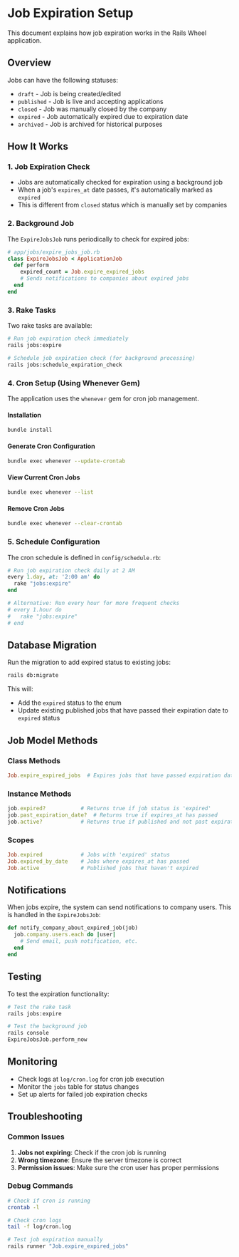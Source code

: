 # Job Expiration Setup

This document explains how job expiration works in the Rails Wheel application.

## Overview

Jobs can have the following statuses:
- `draft` - Job is being created/edited
- `published` - Job is live and accepting applications
- `closed` - Job was manually closed by the company
- `expired` - Job automatically expired due to expiration date
- `archived` - Job is archived for historical purposes

## How It Works

### 1. Job Expiration Check
- Jobs are automatically checked for expiration using a background job
- When a job's `expires_at` date passes, it's automatically marked as `expired`
- This is different from `closed` status which is manually set by companies

### 2. Background Job
The `ExpireJobsJob` runs periodically to check for expired jobs:

```ruby
# app/jobs/expire_jobs_job.rb
class ExpireJobsJob < ApplicationJob
  def perform
    expired_count = Job.expire_expired_jobs
    # Sends notifications to companies about expired jobs
  end
end
```

### 3. Rake Tasks
Two rake tasks are available:

```bash
# Run job expiration check immediately
rails jobs:expire

# Schedule job expiration check (for background processing)
rails jobs:schedule_expiration_check
```

### 4. Cron Setup (Using Whenever Gem)

The application uses the `whenever` gem for cron job management.

#### Installation
```bash
bundle install
```

#### Generate Cron Configuration
```bash
bundle exec whenever --update-crontab
```

#### View Current Cron Jobs
```bash
bundle exec whenever --list
```

#### Remove Cron Jobs
```bash
bundle exec whenever --clear-crontab
```

### 5. Schedule Configuration

The cron schedule is defined in `config/schedule.rb`:

```ruby
# Run job expiration check daily at 2 AM
every 1.day, at: '2:00 am' do
  rake "jobs:expire"
end

# Alternative: Run every hour for more frequent checks
# every 1.hour do
#   rake "jobs:expire"
# end
```

## Database Migration

Run the migration to add expired status to existing jobs:

```bash
rails db:migrate
```

This will:
- Add the `expired` status to the enum
- Update existing published jobs that have passed their expiration date to `expired` status

## Job Model Methods

### Class Methods
```ruby
Job.expire_expired_jobs  # Expires jobs that have passed expiration date
```

### Instance Methods
```ruby
job.expired?           # Returns true if job status is 'expired'
job.past_expiration_date?  # Returns true if expires_at has passed
job.active?            # Returns true if published and not past expiration
```

### Scopes
```ruby
Job.expired            # Jobs with 'expired' status
Job.expired_by_date    # Jobs where expires_at has passed
Job.active             # Published jobs that haven't expired
```

## Notifications

When jobs expire, the system can send notifications to company users. This is handled in the `ExpireJobsJob`:

```ruby
def notify_company_about_expired_job(job)
  job.company.users.each do |user|
    # Send email, push notification, etc.
  end
end
```

## Testing

To test the expiration functionality:

```bash
# Test the rake task
rails jobs:expire

# Test the background job
rails console
ExpireJobsJob.perform_now
```

## Monitoring

- Check logs at `log/cron.log` for cron job execution
- Monitor the `jobs` table for status changes
- Set up alerts for failed job expiration checks

## Troubleshooting

### Common Issues

1. **Jobs not expiring**: Check if the cron job is running
2. **Wrong timezone**: Ensure the server timezone is correct
3. **Permission issues**: Make sure the cron user has proper permissions

### Debug Commands

```bash
# Check if cron is running
crontab -l

# Check cron logs
tail -f log/cron.log

# Test job expiration manually
rails runner "Job.expire_expired_jobs"
```
